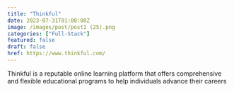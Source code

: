 ```yaml
---
title: "Thinkful"
date: 2023-07-31T01:00:00Z
image: /images/post/post1 (25).png
categories: ["Full-Stack"]
featured: false
draft: false
href: https://www.thinkful.com/
---
```

Thinkful is a reputable online learning platform that offers comprehensive and flexible educational programs to help individuals advance their careers
